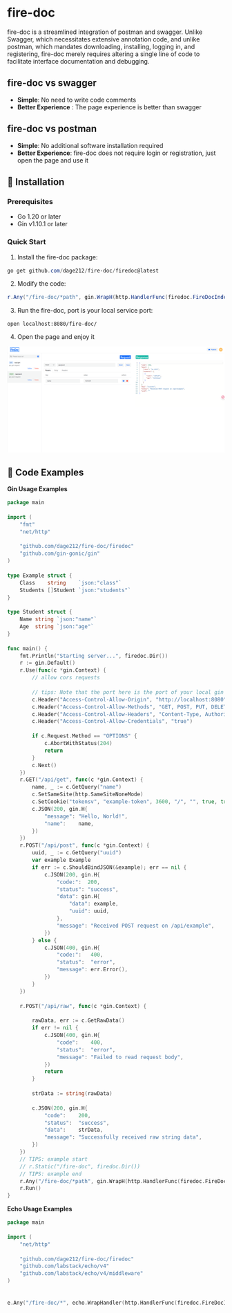 # fire-doc

fire-doc is a streamlined integration of postman and swagger. Unlike Swagger, which necessitates extensive annotation code, and unlike postman, which mandates downloading, installing, logging in, and registering, fire-doc merely requires altering a single line of code to facilitate interface documentation and debugging.

## fire-doc vs swagger
 
- **Simple**: No need to write code comments
- **Better Experience** : The page experience is better than swagger

## fire-doc vs postman
- **Simple**: No additional software installation required
- **Better Experience**: fire-doc does not require login or registration, just open the page and use it

## 🚀 Installation

### Prerequisites

- Go 1.20 or later
- Gin v1.10.1 or later

### Quick Start

1. Install the fire-doc package:
```powershell
go get github.com/dage212/fire-doc/firedoc@latest
```

2. Modify the code:
```powershell
r.Any("/fire-doc/*path", gin.WrapH(http.HandlerFunc(firedoc.FireDocIndexHandler)))
```
3. Run the fire-doc, port is your local service port:
```
open localhost:8080/fire-doc/
```   
4. Open the page and enjoy it
   
![alt text](example.png)


## 🎯 Code Examples

**Gin Usage Examples**
```go
package main

import (
	"fmt"
	"net/http"

	"github.com/dage212/fire-doc/firedoc"
	"github.com/gin-gonic/gin"
)

type Example struct {
	Class    string    `json:"class"`
	Students []Student `json:"students"`
}

type Student struct {
	Name string `json:"name"`
	Age  string `json:"age"`
}

func main() {
	fmt.Println("Starting server...", firedoc.Dir())
	r := gin.Default()
	r.Use(func(c *gin.Context) {
		// allow cors requests

		// tips: Note that the port here is the port of your local gin service
		c.Header("Access-Control-Allow-Origin", "http://localhost:8080")
		c.Header("Access-Control-Allow-Methods", "GET, POST, PUT, DELETE, OPTIONS")
		c.Header("Access-Control-Allow-Headers", "Content-Type, Authorization")
		c.Header("Access-Control-Allow-Credentials", "true")

		if c.Request.Method == "OPTIONS" {
			c.AbortWithStatus(204)
			return
		}
		c.Next()
	})
	r.GET("/api/get", func(c *gin.Context) {
		name, _ := c.GetQuery("name")
		c.SetSameSite(http.SameSiteNoneMode)
		c.SetCookie("tokensv", "example-token", 3600, "/", "", true, true)
		c.JSON(200, gin.H{
			"message": "Hello, World!",
			"name":    name,
		})
	})
	r.POST("/api/post", func(c *gin.Context) {
		uuid, _ := c.GetQuery("uuid")
		var example Example
		if err := c.ShouldBindJSON(&example); err == nil {
			c.JSON(200, gin.H{
				"code:":  200,
				"status": "success",
				"data": gin.H{
					"data": example,
					"uuid": uuid,
				},
				"message": "Received POST request on /api/example",
			})
		} else {
			c.JSON(400, gin.H{
				"code:":   400,
				"status":  "error",
				"message": err.Error(),
			})
		}
	})

	r.POST("/api/raw", func(c *gin.Context) {

		rawData, err := c.GetRawData()
		if err != nil {
			c.JSON(400, gin.H{
				"code":    400,
				"status":  "error",
				"message": "Failed to read request body",
			})
			return
		}

		strData := string(rawData)

		c.JSON(200, gin.H{
			"code":    200,
			"status":  "success",
			"data":    strData,
			"message": "Successfully received raw string data",
		})
	})
	// TIPS: example start
	// r.Static("/fire-doc", firedoc.Dir())
	// TIPS: example end
	r.Any("/fire-doc/*path", gin.WrapH(http.HandlerFunc(firedoc.FireDocIndexHandler)))
	r.Run()
}


```
**Echo Usage Examples**
```go
package main

import (
	"net/http"

	"github.com/dage212/fire-doc/firedoc"
	"github.com/labstack/echo/v4"
	"github.com/labstack/echo/v4/middleware"
)


e.Any("/fire-doc/*", echo.WrapHandler(http.HandlerFunc(firedoc.FireDocIndexHandler)))
```